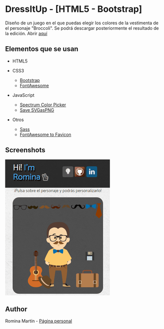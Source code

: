 # DressItUp - [HTML5 - Bootstrap]

Diseño de un juego en el que puedas elegir los colores de la vestimenta de el personaje "Broccoli". Se podrá descargar posteriormente el resultado de la edición.
Abrir [aquí](https://rominamartin.github.io/DressItUp/)
## Elementos que se usan

- HTML5

- CSS3
    - [Bootstrap](http://getbootstrap.com/)
    - [FontAwesome](http://fontawesome.io/)

- JavaScript
    - [Spectrum Color Picker](https://bgrins.github.io/spectrum/)
    - [Save SVGasPNG](https://github.com/exupero/saveSvgAsPng)

- Otros
    - [Sass](http://sass-lang.com/)
    - [FontAwesome to Favicon](http://paulferrett.com/fontawesome-favicon/)

## Screenshots
![](https://raw.githubusercontent.com/ROMI-WEB/DressItUp/master/images/preview.gif)

## Author
Romina Martín - [Página personal](http://rominamartin.github.io/)
